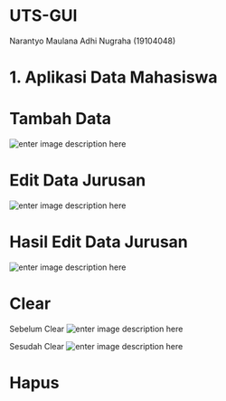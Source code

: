 # UTS-GUI
Narantyo Maulana Adhi Nugraha (19104048)

# 1. Aplikasi Data Mahasiswa
# Tambah Data
![enter image description here](https://i.ibb.co/rdRwRZK/1.png)

# Edit Data Jurusan
![enter image description here](https://i.ibb.co/3C2SJbn/2.png)

# Hasil Edit Data Jurusan
![enter image description here](https://i.ibb.co/nksKyF8/3.png)

# Clear
Sebelum Clear
![enter image description here](https://i.ibb.co/3dLv5PX/4.png)

Sesudah Clear
![enter image description here](https://i.ibb.co/CMxBxxc/5.png)

# Hapus
